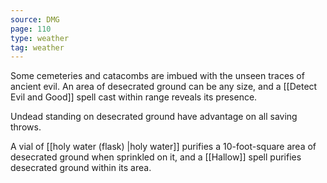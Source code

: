 ```yaml
---
source: DMG
page: 110
type: weather
tag: weather
---
```

Some cemeteries and catacombs are imbued with the unseen traces of ancient evil. An area of desecrated ground can be any size, and a [[Detect Evil and Good]] spell cast within range reveals its presence.

Undead standing on desecrated ground have advantage on all saving throws.

A vial of [[holy water (flask) \|holy water]] purifies a 10-foot-square area of desecrated ground when sprinkled on it, and a [[Hallow]] spell purifies desecrated ground within its area.

